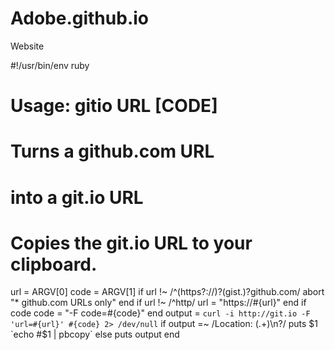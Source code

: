 # Adobe.github.io
Website

#!/usr/bin/env ruby
# Usage: gitio URL [CODE]
#
# Turns a github.com URL
#  into a git.io URL
#
# Copies the git.io URL to your clipboard.
url  = ARGV[0]
code = ARGV[1]
if url !~ /^(https?:\/\/)?(gist\.)?github.com/
abort "* github.com URLs only"
end
if url !~ /^http/
url = "https://#{url}"
end
if code
code = "-F code=#{code}"
end
output = `curl -i http://git.io -F 'url=#{url}' #{code} 2> /dev/null`
if output =~ /Location: (.+)\n?/
puts $1
`echo #$1 | pbcopy`
else
puts output
end
